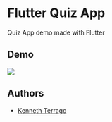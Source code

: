 
# Flutter Quiz App

Quiz App demo made with Flutter
  
## Demo


![](https://media.giphy.com/media/0oibaCeMMLlUjk1MmI/giphy.gif)

  
## Authors

- [Kenneth Terrago](https://www.github.com/kterrago18)

  